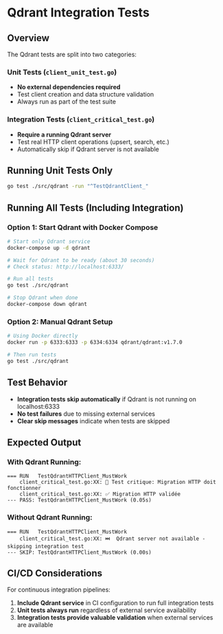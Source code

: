 # Qdrant Integration Tests

## Overview

The Qdrant tests are split into two categories:

### Unit Tests (`client_unit_test.go`)
- **No external dependencies required**
- Test client creation and data structure validation
- Always run as part of the test suite

### Integration Tests (`client_critical_test.go`)
- **Require a running Qdrant server**
- Test real HTTP client operations (upsert, search, etc.)
- Automatically skip if Qdrant server is not available

## Running Unit Tests Only

```bash
go test ./src/qdrant -run "^TestQdrantClient_"
```

## Running All Tests (Including Integration)

### Option 1: Start Qdrant with Docker Compose

```bash
# Start only Qdrant service
docker-compose up -d qdrant

# Wait for Qdrant to be ready (about 30 seconds)
# Check status: http://localhost:6333/

# Run all tests
go test ./src/qdrant

# Stop Qdrant when done
docker-compose down qdrant
```

### Option 2: Manual Qdrant Setup

```bash
# Using Docker directly
docker run -p 6333:6333 -p 6334:6334 qdrant/qdrant:v1.7.0

# Then run tests
go test ./src/qdrant
```

## Test Behavior

- **Integration tests skip automatically** if Qdrant is not running on localhost:6333
- **No test failures** due to missing external services
- **Clear skip messages** indicate when tests are skipped

## Expected Output

### With Qdrant Running:
```
=== RUN   TestQdrantHTTPClient_MustWork
    client_critical_test.go:XX: 🎯 Test critique: Migration HTTP doit fonctionner
    client_critical_test.go:XX: ✅ Migration HTTP validée
--- PASS: TestQdrantHTTPClient_MustWork (0.05s)
```

### Without Qdrant Running:
```
=== RUN   TestQdrantHTTPClient_MustWork
    client_critical_test.go:XX: ⏭️  Qdrant server not available - skipping integration test
--- SKIP: TestQdrantHTTPClient_MustWork (0.00s)
```

## CI/CD Considerations

For continuous integration pipelines:

1. **Include Qdrant service** in CI configuration to run full integration tests
2. **Unit tests always run** regardless of external service availability
3. **Integration tests provide valuable validation** when external services are available
